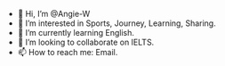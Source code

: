 - 👋 Hi, I’m @Angie-W
- 👀 I’m interested in Sports, Journey, Learning, Sharing.
- 🌱 I’m currently learning English.
- 💞️ I’m looking to collaborate on IELTS.
- 📫 How to reach me: Email.

<!---
Angie-W/Angie-W is a ✨ special ✨ repository because its `README.md` (this file) appears on your GitHub profile.
You can click the Preview link to take a look at your changes.
--->
